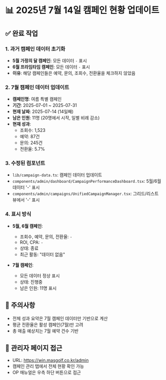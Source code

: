 # 📊 2025년 7월 14일 캠페인 현황 업데이트

## ✅ 완료 작업

### 1. 과거 캠페인 데이터 초기화
- **5월 가정의 달 캠페인**: 모든 데이터 `-` 표시
- **6월 프라임타임 캠페인**: 모든 데이터 `-` 표시
- **이유**: 해당 캠페인들은 예약, 문의, 조회수, 전환율을 체크하지 않았음

### 2. 7월 캠페인 데이터 업데이트
- **캠페인명**: 여름 특별 캠페인
- **기간**: 2025-07-01 ~ 2025-07-31
- **현재 날짜**: 2025-07-14 (14일째)
- **남은 인원**: 11명 (20명에서 시작, 일별 비례 감소)
- **현재 성과**:
  - 조회수: 1,523
  - 예약: 87건
  - 문의: 245건
  - 전환율: 5.7%

### 3. 수정된 컴포넌트
- `lib/campaign-data.ts`: 캠페인 데이터 업데이트
- `components/admin/dashboard/CampaignPerformanceDashboard.tsx`: 5월/6월 데이터 '-' 표시
- `components/admin/campaigns/UnifiedCampaignManager.tsx`: 그리드/리스트 뷰에서 '-' 표시

### 4. 표시 방식
- **5월, 6월 캠페인**:
  - 조회수, 예약, 문의, 전환율: `-`
  - ROI, CPA: `-`
  - 상태: 종료
  - 최근 활동: "데이터 없음"
  
- **7월 캠페인**:
  - 모든 데이터 정상 표시
  - 상태: 진행중
  - 남은 인원: 11명 표시

## 📌 주의사항
- 전체 성과 요약은 7월 캠페인 데이터만 기반으로 계산
- 평균 전환율은 활성 캠페인(7월)만 고려
- 총 매출 예상치는 7월 예약 건수 기반

## 🎯 관리자 페이지 접근
- URL: https://win.masgolf.co.kr/admin
- 캠페인 관리 탭에서 전체 현황 확인 가능
- OP 매뉴얼은 우측 하단 버튼으로 접근
